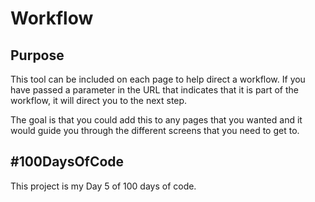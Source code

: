 # Workflow

## Purpose

This tool can be included on each page to help direct a workflow. 
If you have passed a parameter in the URL that indicates that it is part of the workflow, it will direct you to the next step. 

The goal is that you could add this to any pages that you wanted and it would guide you through the different screens that you need to get to. 

## #100DaysOfCode
This project is my Day 5 of 100 days of code.